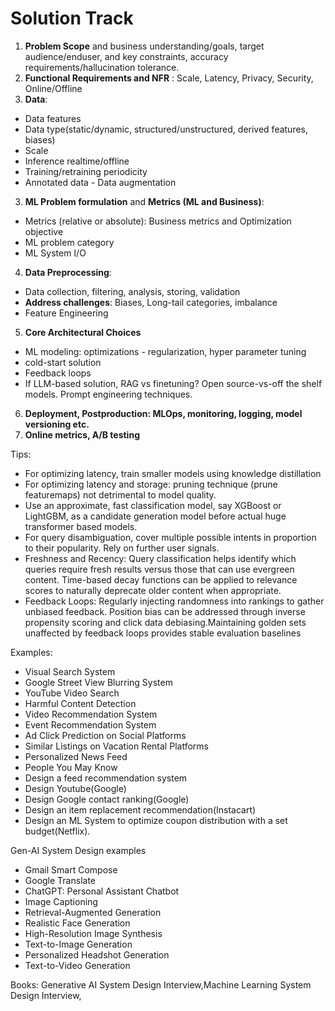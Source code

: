 # Solution Track
1. **Problem Scope** and business understanding/goals, target audience/enduser, and key constraints, accuracy requirements/hallucination tolerance.
2. **Functional Requirements and NFR** : Scale, Latency, Privacy, Security, Online/Offline
3. **Data**:
  * Data features
  * Data type(static/dynamic, structured/unstructured, derived features, biases)
  * Scale
  * Inference realtime/offline
  * Training/retraining periodicity
  * Annotated data - Data augmentation 
3. **ML Problem formulation** and **Metrics (ML and Business)**:
  * Metrics (relative or absolute): Business metrics and Optimization objective
  * ML problem category
  * ML System I/O
4. **Data Preprocessing**:
  * Data collection, filtering, analysis, storing, validation
  * **Address challenges**: Biases, Long-tail categories, imbalance
  * Feature Engineering
5. **Core Architectural Choices**
  * ML modeling: optimizations - regularization, hyper parameter tuning
  * cold-start solution
  * Feedback loops
  * If LLM-based solution, RAG vs finetuning? Open source-vs-off the shelf models. Prompt engineering techniques.
6. **Deployment, Postproduction: MLOps, monitoring, logging, model versioning etc.**
7. **Online metrics, A/B testing**

Tips: 
* For optimizing latency, train smaller models using knowledge distillation
* For optimizing latency and storage: pruning technique (prune featuremaps) not detrimental to model quality.
* Use an approximate, fast classification model, say XGBoost or LightGBM, as a candidate generation model before actual huge transformer based models.
* For query disambiguation, cover multiple possible intents in proportion to their popularity. Rely on further user signals.
* Freshness and Recency: Query classification helps identify which queries require fresh results versus those that can use evergreen content. Time-based decay functions can be applied to relevance scores to naturally deprecate older content when appropriate.
* Feedback Loops: Regularly injecting randomness into rankings to gather unbiased feedback. Position bias can be addressed through inverse propensity scoring and click data debiasing.Maintaining golden sets unaffected by feedback loops provides stable evaluation baselines

Examples: 
* Visual Search System
* Google Street View Blurring System
* YouTube Video Search
* Harmful Content Detection
* Video Recommendation System
* Event Recommendation System
* Ad Click Prediction on Social Platforms
* Similar Listings on Vacation Rental Platforms
* Personalized News Feed
* People You May Know
* Design a feed recommendation system
* Design Youtube(Google)
* Design Google contact ranking(Google)
* Design an item replacement recommendation(Instacart)
* Design an ML System to optimize coupon distribution with a set budget(Netflix).

Gen-AI System Design examples
* Gmail Smart Compose
* Google Translate
* ChatGPT: Personal Assistant Chatbot
* Image Captioning
* Retrieval-Augmented Generation
* Realistic Face Generation
* High-Resolution Image Synthesis
* Text-to-Image Generation
* Personalized Headshot Generation
* Text-to-Video Generation

Books: Generative AI System Design Interview,Machine Learning System Design Interview,
